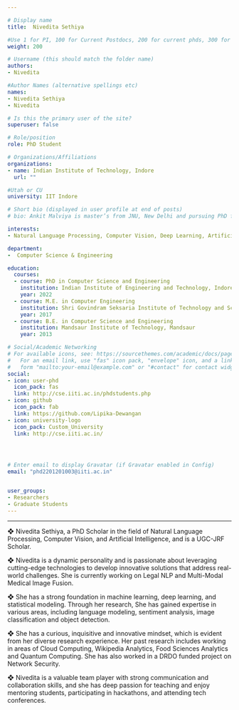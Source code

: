 ```yaml
---

# Display name
title:	Nivedita Sethiya

#Use 1 for PI, 100 for Current Postdocs, 200 for current phds, 300 for current masters, 400 for current undergrads, 800 for alum postdocs, 810 for alum phds, 820 for alum masters, and 830 for alum undergrads, 900 for tools, 1000 for projects
weight:	200

# Username (this should match the folder name)
authors:
- Nivedita

#Author Names (alternative spellings etc)
names:
- Nivedita Sethiya
- Nivedita

# Is this the primary user of the site?
superuser: false

# Role/position
role: PhD Student

# Organizations/Affiliations
organizations:
- name: Indian Institute of Technology, Indore
  url: ""

#Utah or CU
university: IIT Indore

# Short bio (displayed in user profile at end of posts)
# bio: Ankit Malviya is master’s from JNU, New Delhi and pursuing PhD from IIT, Indore.

interests:
- Natural Language Processing, Computer Vision, Deep Learning, Artificial Intelligence

department:
-  Computer Science & Engineering

education:
  courses:
  - course: PhD in Computer Science and Engineering
    institution: Indian Institute of Engineering and Technology, Indore
    year: 2022
  - course: M.E. in Computer Engineering
    institution: Shri Govindram Seksaria Institute of Technology and Science, Indore
    year: 2017
  - course: B.E. in Computer Science and Engineering
    institution: Mandsaur Institute of Technology, Mandsaur
    year: 2013

# Social/Academic Networking
# For available icons, see: https://sourcethemes.com/academic/docs/page-builder/#icons
#   For an email link, use "fas" icon pack, "envelope" icon, and a link in the
#   form "mailto:your-email@example.com" or "#contact" for contact widget.
social:
- icon: user-phd
  icon_pack: fas
  link: http://cse.iiti.ac.in/phdstudents.php
- icon: github
  icon_pack: fab
  link: https://github.com/Lipika-Dewangan
- icon: university-logo
  icon_pack: Custom_University
  link: http://cse.iiti.ac.in/




# Enter email to display Gravatar (if Gravatar enabled in Config)
email: "phd2201201003@iiti.ac.in"


user_groups:
- Researchers
- Graduate Students
---
```


---

❖ Nivedita Sethiya, a PhD Scholar in the field of Natural Language Processing, Computer Vision, and Artificial Intelligence, and is a UGC-JRF Scholar. 

❖ Nivedita is a dynamic personality and is passionate about leveraging cutting-edge technologies to develop innovative solutions that address real-world challenges. She is currently working on Legal NLP and Multi-Modal Medical Image Fusion.

❖ She has a strong foundation in machine learning, deep learning, and statistical modeling. Through her research, She has gained expertise in various areas, including language modeling, sentiment analysis, image classification and object detection.

❖ She has a curious, inquisitive and innovative mindset, which is evident from her diverse research experience. Her past research includes working in areas of Cloud Computing, Wikipedia Analytics, Food Sciences Analytics and Quantum Computing. She has also worked in a DRDO funded project on Network Security.

❖ Nivedita is a valuable team player with strong communication and collaboration skills, and she has deep passion for teaching and enjoy mentoring students, participating in hackathons, and attending tech conferences. 
